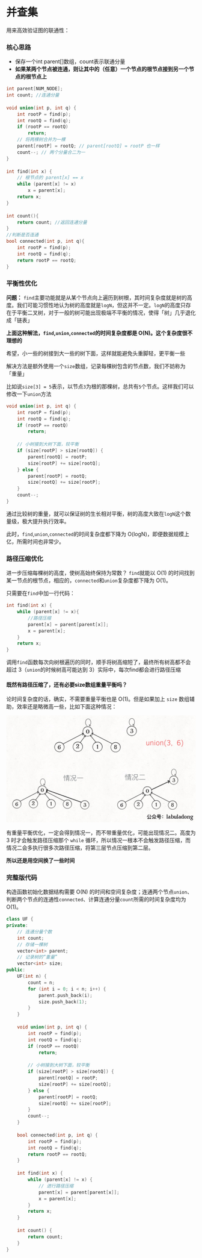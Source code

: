 # 并查集

用来高效验证图的联通性：

### **核心思路**

* 保存一个int parent\[\]数组，count表示联通分量
* **如果某两个节点被连通，则让其中的（任意）一个节点的根节点接到另一个节点的根节点上**

```cpp
int parent[NUM_NODE];
int count; //连通分量

void union(int p, int q) {
    int rootP = find(p);
    int rootQ = find(q);
    if (rootP == rootQ)
        return;
    // 将两棵树合并为一棵
    parent[rootP] = rootQ; // parent[rootQ] = rootP 也一样
    count--; // 两个分量合二为一
}

int find(int x) {
    // 根节点的 parent[x] == x
    while (parent[x] != x)
        x = parent[x];
    return x;
}

int count(){
    return count; //返回连通分量
}
//判断是否连通
bool connected(int p, int q){
    int rootP = find(p);
    int rootQ = find(q);
    return rootP == rootQ;
}
```

### **平衡性优化**

**问题：** `find`主要功能就是从某个节点向上遍历到树根，其时间复杂度就是树的高度。我们可能习惯性地认为树的高度就是`logN`，但这并不一定。`logN`的高度只存在于平衡二叉树，对于一般的树可能出现极端不平衡的情况，使得「树」几乎退化成「链表」

 **上面这种解法，`find`,`union`,`connected`的时间复杂度都是 O\(N\)。这个复杂度很不理想的**

希望，小一些的树接到大一些的树下面，这样就能避免头重脚轻，更平衡一些

 解决方法是额外使用一个`size`数组，记录每棵树包含的节点数，我们不妨称为「重量」

 比如说`size[3] = 5`表示，以节点`3`为根的那棵树，总共有`5`个节点。这样我们可以修改一下`union`方法

```cpp
void union(int p, int q) {
    int rootP = find(p);
    int rootQ = find(q);
    if (rootP == rootQ)
        return;
    
    // 小树接到大树下面，较平衡
    if (size[rootP] > size[rootQ]) {
        parent[rootQ] = rootP;
        size[rootP] += size[rootQ];
    } else {
        parent[rootP] = rootQ;
        size[rootQ] += size[rootP];
    }
    count--;
}
```

通过比较树的重量，就可以保证树的生长相对平衡，树的高度大致在`logN`这个数量级，极大提升执行效率。

此时，`find`,`union`,`connected`的时间复杂度都下降为 O\(logN\)，即便数据规模上亿，所需时间也非常少。

### **路径压缩优化**

进一步压缩每棵树的高度，使树高始终保持为常数？ `find`就能以 O\(1\) 的时间找到某一节点的根节点，相应的，`connected`和`union`复杂度都下降为 O\(1\)。

 只需要在`find`中加一行代码：

```cpp
int find(int x) {
    while (parent[x] != x){
        //路径压缩
        parent[x] = parent[parent[x]];
        x = parent[x];
    }
    return x;
}

```

 调用`find`函数每次向树根遍历的同时，顺手将树高缩短了，最终所有树高都不会超过 3（`union`的时候树高可能达到 3）实际中，每次find都会进行路径压缩

#### 既然有路径压缩了，还有必要size数组重量平衡吗？

 论时间复杂度的话，确实，不需要重量平衡也是 O\(1\)。但是如果加上 `size` 数组辅助，效率还是略微高一些，比如下面这种情况：

![](../../.gitbook/assets/1.jpg)

 有重量平衡优化，一定会得到情况一，而不带重量优化，可能出现情况二。高度为 3 时才会触发路径压缩那个 `while` 循环，所以情况一根本不会触发路径压缩，而情况二会多执行很多次路径压缩，将第三层节点压缩到第二层。

**所以还是用空间换了一些时间**

### 完整版代码

 构造函数初始化数据结构需要 O\(N\) 的时间和空间复杂度；连通两个节点`union`、判断两个节点的连通性`connected`、计算连通分量`count`所需的时间复杂度均为 O\(1\)。

```cpp
class UF {
private:
    // 连通分量个数
    int count;
    // 存储一棵树
    vector<int> parent;
    // 记录树的“重量”
    vector<int> size;
public:
    UF(int n) {
        count = n;
        for (int i = 0; i < n; i++) {
            parent.push_back(i);
            size.push_back(1);
        }
    }
    
    void union(int p, int q) {
        int rootP = find(p);
        int rootQ = find(q);
        if (rootP == rootQ)
            return;
        
        // 小树接到大树下面，较平衡
        if (size[rootP] > size[rootQ]) {
            parent[rootQ] = rootP;
            size[rootP] += size[rootQ];
        } else {
            parent[rootP] = rootQ;
            size[rootQ] += size[rootP];
        }
        count--;
    }

    bool connected(int p, int q) {
        int rootP = find(p);
        int rootQ = find(q);
        return rootP == rootQ;
    }

    int find(int x) {
        while (parent[x] != x) {
            // 进行路径压缩
            parent[x] = parent[parent[x]];
            x = parent[x];
        }
        return x;
    }

    int count() {
        return count;
    }
}
```

